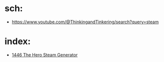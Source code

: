 # sch:
- https://www.youtube.com/@ThinkingandTinkering/search?query=steam

# index:
- [1446 The Hero Steam Generator](https://youtu.be/W0IPMm8R5os)

